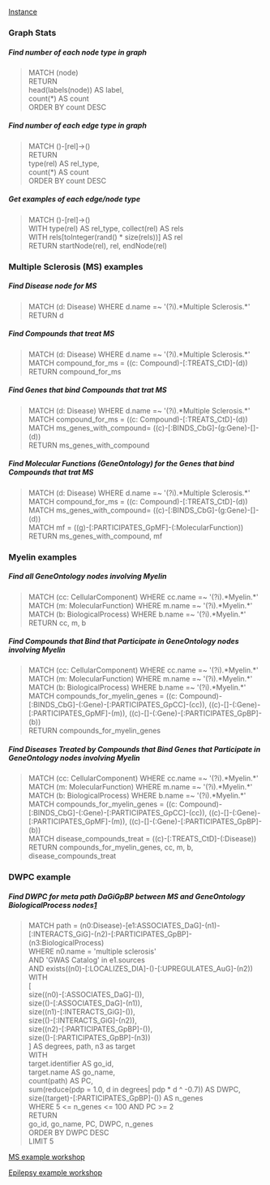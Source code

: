 [Instance](https://neo4j.het.io/browser/)


### Graph Stats

##### Find number of each node type in graph
>MATCH (node)<br/>
>RETURN<br/>
>  head(labels(node)) AS label,<br/>
>  count(*) AS count<br/>
>ORDER BY count DESC

##### Find number of each edge type in graph
>MATCH ()-[rel]->()<br/>
>RETURN<br/>
>  type(rel) AS rel_type,<br/>
>  count(*) AS count<br/>
>ORDER BY count DESC

##### Get examples of each edge/node type
>MATCH ()-[rel]->()<br/>
>WITH type(rel) AS rel_type, collect(rel) AS rels<br/>
>WITH rels[toInteger(rand() * size(rels))] AS rel<br/>
>RETURN startNode(rel), rel, endNode(rel)

### Multiple Sclerosis (MS) examples

##### Find Disease node for MS
>MATCH (d: Disease) WHERE d.name =~ '(?i).\*Multiple Sclerosis.\*'<br/>
>RETURN d

##### Find Compounds that treat MS
>MATCH (d: Disease) WHERE d.name =~ '(?i).\*Multiple Sclerosis.\*'<br/>
>MATCH compound_for_ms = ((c: Compound)-[:TREATS_CtD]-(d))<br/>
>RETURN compound_for_ms

##### Find Genes that bind Compounds that trat MS
>MATCH (d: Disease) WHERE d.name =~ '(?i).\*Multiple Sclerosis.\*'<br/>
>MATCH compound_for_ms = ((c: Compound)-[:TREATS_CtD]-(d))<br/>
>MATCH ms_genes_with_compound= ((c)-[:BINDS_CbG]-(g:Gene)-[]-(d))<br/>
>RETURN ms_genes_with_compound

##### Find Molecular Functions (GeneOntology) for the Genes that bind Compounds that trat MS
>MATCH (d: Disease) WHERE d.name =~ '(?i).\*Multiple Sclerosis.\*'<br/>
>MATCH compound_for_ms = ((c: Compound)-[:TREATS_CtD]-(d))<br/>
>MATCH ms_genes_with_compound= ((c)-[:BINDS_CbG]-(g:Gene)-[]-(d))<br/>
>MATCH mf = ((g)-[:PARTICIPATES_GpMF]-(:MolecularFunction))<br/>
>RETURN ms_genes_with_compound, mf

### Myelin examples

##### Find all GeneOntology nodes involving Myelin
>MATCH (cc: CellularComponent) WHERE cc.name =~ '(?i).\*Myelin.\*'<br/>
>MATCH (m: MolecularFunction) WHERE m.name =~ '(?i).\*Myelin.\*'<br/>
>MATCH (b: BiologicalProcess) WHERE b.name =~ '(?i).\*Myelin.\*'<br/>
>RETURN cc, m, b

##### Find Compounds that Bind that Participate in GeneOntology nodes involving Myelin
>MATCH (cc: CellularComponent) WHERE cc.name =~ '(?i).\*Myelin.\*' <br/>
>MATCH (m: MolecularFunction) WHERE m.name =~ '(?i).\*Myelin.\*'<br/>
>MATCH (b: BiologicalProcess) WHERE b.name =~ '(?i).\*Myelin.\*'<br/>
>MATCH compounds_for_myelin_genes = ((c: Compound)-[:BINDS_CbG]-(:Gene)-[:PARTICIPATES_GpCC]-(cc)), ((c)-[]-(:Gene)-[:PARTICIPATES_GpMF]-(m)), ((c)-[]-(:Gene)-[:PARTICIPATES_GpBP]-(b))<br/>
>RETURN compounds_for_myelin_genes

##### Find Diseases Treated by Compounds that Bind Genes that Participate in GeneOntology nodes involving Myelin
>MATCH (cc: CellularComponent) WHERE cc.name =~ '(?i).\*Myelin.\*' <br/>
>MATCH (m: MolecularFunction) WHERE m.name =~ '(?i).\*Myelin.\*'<br/>
>MATCH (b: BiologicalProcess) WHERE b.name =~ '(?i).\*Myelin.\*'<br/>
>MATCH compounds_for_myelin_genes = ((c: Compound)-[:BINDS_CbG]-(:Gene)-[:PARTICIPATES_GpCC]-(cc)), ((c)-[]-(:Gene)-[:PARTICIPATES_GpMF]-(m)), ((c)-[]-(:Gene)-[:PARTICIPATES_GpBP]-(b))<br/>
>MATCH disease_compounds_treat = ((c)-[:TREATS_CtD]-(:Disease))<br/>
>RETURN compounds_for_myelin_genes, cc, m, b, disease_compounds_treat

### DWPC example

##### Find DWPC for meta path DaGiGpBP between MS and GeneOntology BiologicalProcess nodes[1](https://think-lab.github.io/d/220/)<br/>
>MATCH path = (n0:Disease)-[e1:ASSOCIATES_DaG]-(n1)-[:INTERACTS_GiG]-(n2)-[:PARTICIPATES_GpBP]-(n3:BiologicalProcess)<br/>
>WHERE n0.name = 'multiple sclerosis'<br/>
>  AND 'GWAS Catalog' in e1.sources<br/>
>  AND exists((n0)-[:LOCALIZES_DlA]-()-[:UPREGULATES_AuG]-(n2))<br/>
>WITH<br/>
>[<br/>
>  size((n0)-[:ASSOCIATES_DaG]-()),<br/>
>  size(()-[:ASSOCIATES_DaG]-(n1)),<br/>
>  size((n1)-[:INTERACTS_GiG]-()),<br/>
>  size(()-[:INTERACTS_GiG]-(n2)),<br/>
>  size((n2)-[:PARTICIPATES_GpBP]-()),<br/>
>  size(()-[:PARTICIPATES_GpBP]-(n3))<br/>
>] AS degrees, path, n3 as target<br/>
>WITH<br/>
>  target.identifier AS go_id,<br/>
>  target.name AS go_name,<br/>
>  count(path) AS PC,<br/>
>  sum(reduce(pdp = 1.0, d in degrees| pdp * d ^ -0.7)) AS DWPC,<br/>
>  size((target)-[:PARTICIPATES_GpBP]-()) AS n_genes<br/>
>  WHERE 5 <= n_genes <= 100 AND PC >= 2<br/>
>RETURN<br/>
>  go_id, go_name, PC, DWPC, n_genes<br/>
>ORDER BY DWPC DESC<br/>
>LIMIT 5

[MS example workshop](https://nbviewer.jupyter.org/github/baranzini-lab/PSPG_245B/blob/master/MS_example_notebook.ipynb)

[Epilepsy example workshop](https://nbviewer.jupyter.org/github/baranzini-lab/PSPG_245B/blob/master/epilepsy_example_notebook.ipynb)

